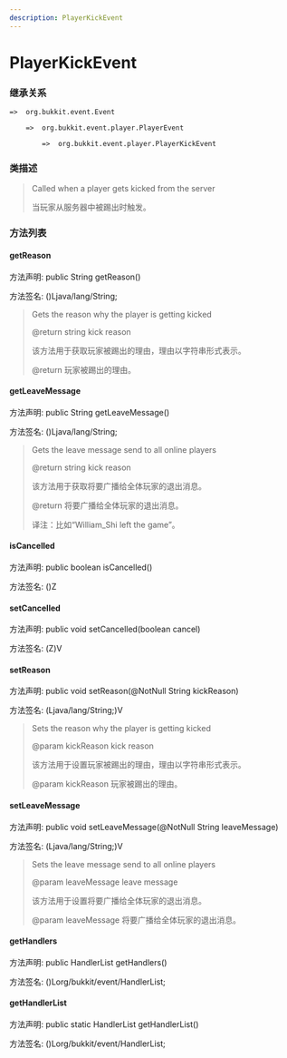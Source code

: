 ```yaml
---
description: PlayerKickEvent
---
```


# PlayerKickEvent

### 继承关系

    =>  org.bukkit.event.Event

        =>  org.bukkit.event.player.PlayerEvent

            =>  org.bukkit.event.player.PlayerKickEvent

### 类描述

> Called when a player gets kicked from the server
>
> 当玩家从服务器中被踢出时触发。

### 方法列表

#### getReason

方法声明: public String getReason()

方法签名: ()Ljava/lang/String;

> Gets the reason why the player is getting kicked
>
> @return string kick reason
>
> 该方法用于获取玩家被踢出的理由，理由以字符串形式表示。
>
> @return 玩家被踢出的理由。

#### getLeaveMessage

方法声明: public String getLeaveMessage()

方法签名: ()Ljava/lang/String;

> Gets the leave message send to all online players
>
> @return string kick reason
>
> 该方法用于获取将要广播给全体玩家的退出消息。
>
> @return 将要广播给全体玩家的退出消息。
>
> 译注：比如“William_Shi left the game”。

#### isCancelled

方法声明: public boolean isCancelled()

方法签名: ()Z

#### setCancelled

方法声明: public void setCancelled(boolean cancel)

方法签名: (Z)V

#### setReason

方法声明: public void setReason(@NotNull String kickReason)

方法签名: (Ljava/lang/String;)V

> Sets the reason why the player is getting kicked
>
> @param kickReason kick reason
>
> 该方法用于设置玩家被踢出的理由，理由以字符串形式表示。
> 
> @param kickReason 玩家被踢出的理由。

#### setLeaveMessage

方法声明: public void setLeaveMessage(@NotNull String leaveMessage)

方法签名: (Ljava/lang/String;)V

> Sets the leave message send to all online players
>
> @param leaveMessage leave message
>
> 该方法用于设置将要广播给全体玩家的退出消息。
>
> @param leaveMessage 将要广播给全体玩家的退出消息。

#### getHandlers

方法声明: public HandlerList getHandlers()

方法签名: ()Lorg/bukkit/event/HandlerList;

#### getHandlerList

方法声明: public static HandlerList getHandlerList()

方法签名: ()Lorg/bukkit/event/HandlerList;